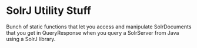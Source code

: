 SolrJ Utility Stuff
===================

Bunch of static functions that let you access and manipulate SolrDocuments that you get in QueryResponse when you query a SolrServer from Java using a SolrJ library.
